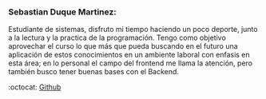### Sebastian Duque Martinez:

Estudiante de sistemas, disfruto mi tiempo haciendo un poco deporte, junto a la lectura y la practica de la programación. Tengo como objetivo aprovechar el curso lo que más que pueda buscando en el futuro una aplicación de estos conocimientos en un ambiente laboral con enfasis en esta área; en lo personal el campo del frontend me llama la atención, pero también busco tener buenas bases con el Backend. 

:octocat: [Github](https://github.com/SebastianDuqueMartinez)